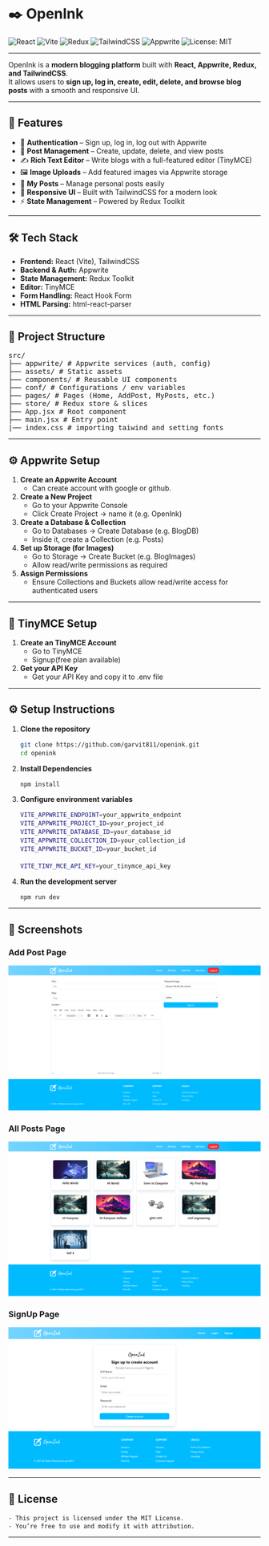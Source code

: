 # ✒️ OpenInk

![React](https://img.shields.io/badge/React-20232A?style=for-the-badge&logo=react&logoColor=61DAFB)
![Vite](https://img.shields.io/badge/Vite-646CFF?style=for-the-badge&logo=vite&logoColor=FFD62E)
![Redux](https://img.shields.io/badge/Redux_Toolkit-764ABC?style=for-the-badge&logo=redux&logoColor=white)
![TailwindCSS](https://img.shields.io/badge/Tailwind_CSS-38B2AC?style=for-the-badge&logo=tailwind-css&logoColor=white)
![Appwrite](https://img.shields.io/badge/Appwrite-F02E65?style=for-the-badge&logo=appwrite&logoColor=white)
![License: MIT](https://img.shields.io/badge/License-MIT-green?style=for-the-badge)

---

OpenInk is a **modern blogging platform** built with **React, Appwrite, Redux, and TailwindCSS**.  
It allows users to **sign up, log in, create, edit, delete, and browse blog posts** with a smooth and responsive UI.

---

## 🚀 Features

- 🔐 **Authentication** – Sign up, log in, log out with Appwrite  
- 📰 **Post Management** – Create, update, delete, and view posts  
- ✍️ **Rich Text Editor** – Write blogs with a full-featured editor (TinyMCE)  
- 🖼 **Image Uploads** – Add featured images via Appwrite storage  
- 👤 **My Posts** – Manage personal posts easily  
- 📱 **Responsive UI** – Built with TailwindCSS for a modern look  
- ⚡ **State Management** – Powered by Redux Toolkit  

---

## 🛠️ Tech Stack

- **Frontend:** React (Vite), TailwindCSS  
- **Backend & Auth:** Appwrite  
- **State Management:** Redux Toolkit  
- **Editor:** TinyMCE  
- **Form Handling:** React Hook Form  
- **HTML Parsing:** html-react-parser  

---

## 📂 Project Structure

<pre>
src/
├── appwrite/ # Appwrite services (auth, config)
├── assets/ # Static assets
├── components/ # Reusable UI components
├── conf/ # Configurations / env variables
├── pages/ # Pages (Home, AddPost, MyPosts, etc.)
├── store/ # Redux store & slices
├── App.jsx # Root component
├── main.jsx # Entry point
|── index.css # importing taiwind and setting fonts
</pre>

---

## ⚙️ Appwrite Setup

1. **Create an Appwrite Account**
    - Can create account with google or github.
2. **Create a New Project**
    - Go to your Appwrite Console
    - Click Create Project → name it (e.g. OpenInk)
3. **Create a Database & Collection**
    - Go to Databases → Create Database (e.g. BlogDB)
    - Inside it, create a Collection (e.g. Posts)
4. **Set up Storage (for Images)**
    - Go to Storage → Create Bucket (e.g. BlogImages)
    - Allow read/write permissions as required
5. **Assign Permissions**
    - Ensure Collections and Buckets allow read/write access for authenticated users

---

## 📝 TinyMCE Setup

1. **Create an TinyMCE Account**
    - Go to TinyMCE
    - Signup(free plan available)
2. **Get your API Key**
    - Get your API Key and copy it to .env file 

---

## ⚙️ Setup Instructions

1. **Clone the repository**
   ```bash
   git clone https://github.com/garvit811/openink.git
   cd openink
   ```
2. **Install Dependencies**
   ```bash
   npm install
   ```
3. **Configure environment variables**
   ```bash
   VITE_APPWRITE_ENDPOINT=your_appwrite_endpoint
   VITE_APPWRITE_PROJECT_ID=your_project_id
   VITE_APPWRITE_DATABASE_ID=your_database_id
   VITE_APPWRITE_COLLECTION_ID=your_collection_id
   VITE_APPWRITE_BUCKET_ID=your_bucket_id

   VITE_TINY_MCE_API_KEY=your_tinymce_api_key

   ```
4. **Run the development server**
   ```bash
   npm run dev
   ```

---

## 📸 Screenshots

### Add Post Page
![Add Post](./src/assets/screenshot/localhost_5173_add-post.png)

### All Posts Page
![All Posts](./src/assets/screenshot/localhost_5173_add-post%20(1).png)

### SignUp Page
![SignUp](./src/assets/screenshot/localhost_5173_add-post%20(2).png)

---

## 📜 License

    - This project is licensed under the MIT License.
    - You’re free to use and modify it with attribution.

---